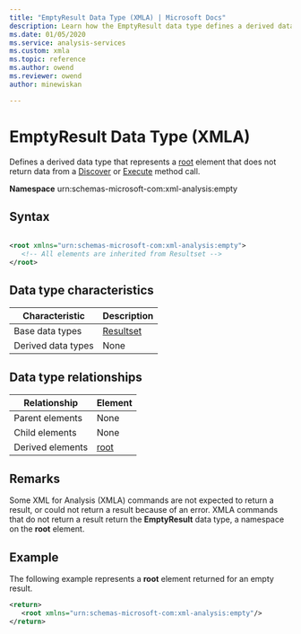 ```yaml
---
title: "EmptyResult Data Type (XMLA) | Microsoft Docs"
description: Learn how the EmptyResult data type defines a derived data type that represents a root element that does not return data from a Discover or method call.
ms.date: 01/05/2020
ms.service: analysis-services
ms.custom: xmla
ms.topic: reference
ms.author: owend
ms.reviewer: owend
author: minewiskan

---
```

# EmptyResult Data Type (XMLA)

  Defines a derived data type that represents a [root](../xml-elements-properties/root-element-xmla.md) element that does not return data from a [Discover](../xml-elements-methods-discover.md) or [Execute](../xml-elements-methods-execute.md) method call.  
  
 **Namespace** urn:schemas-microsoft-com:xml-analysis:empty  
  
## Syntax  
  
```xml  
  
<root xmlns="urn:schemas-microsoft-com:xml-analysis:empty">  
   <!-- All elements are inherited from Resultset -->  
</root>  
```  
  
## Data type characteristics  
  
|Characteristic|Description|  
|--------------------|-----------------|  
|Base data types|[Resultset](../xml-data-types/resultset-data-type-xmla.md)|  
|Derived data types|None|  
  
## Data type relationships  
  
|Relationship|Element|  
|------------------|-------------|  
|Parent elements|None|  
|Child elements|None|  
|Derived elements|[root](../xml-elements-properties/root-element-xmla.md)|  
  
## Remarks  
 Some XML for Analysis (XMLA) commands are not expected to return a result, or could not return a result because of an error. XMLA commands that do not return a result return the **EmptyResult** data type, a namespace on the **root** element.  
  
## Example  
 The following example represents a **root** element returned for an empty result.  
  
```xml  
<return>  
   <root xmlns="urn:schemas-microsoft-com:xml-analysis:empty"/>  
</return>  
```  